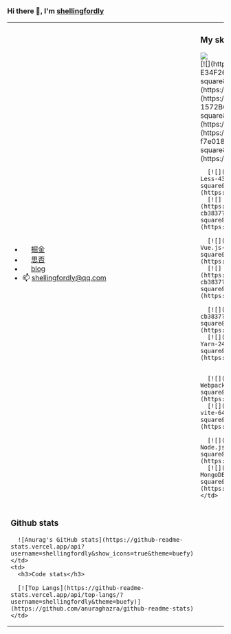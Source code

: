 ### Hi there 👋, I'm [shellingfordly](https://github.com/shellingfordly)

<table >
  <tr>
    <td width="50%">
      <ul>
        <li>
          <img src="https://lf3-cdn-tos.bytescm.com/obj/static/xitu_juejin_web/6c61ae65d1c41ae8221a670fa32d05aa.svg" style="width: 16px;" />
          <a href="https://juejin.cn/user/3799557993142535">  掘金</a>
        </li>
        <li>
          <img src="https://cdn.segmentfault.com/r-0e95e93b/static/sf-icon-small.82a498f6.svg" style="width: 16px;" />
          <a href="https://segmentfault.com/u/shellingfordly/">  思否</a>
        </li>
        <li>
          <img src="https://avatars.githubusercontent.com/u/39196952?s=40&v=4" style="width: 16px;" />
          <a href="https://shellingfordly.gitee.io/">  blog</a>
        </li>
        <li>
          <span>📫 </span>
          <a href="shellingfordly@qq.com">  shellingfordly@qq.com</a>
        </li>
      </ul>
    </td>
    <td width="50%">
      <h3>My skill</h3>
      <div>
        <a href="https://code.visualstudio.com/">
          <img src="https://img.shields.io/badge/IDE-Visual%20Studio%20Code-blue?style=flat-square&logo=visual-studio-code&logoColor=ffffff"/>
        </a>
      </div>
      [![](https://img.shields.io/badge/-HTML5-E34F26?style=flat-square&logo=html5&logoColor=white)](https://html.spec.whatwg.org/)
      [![](https://img.shields.io/badge/-CSS3-1572B6?style=flat-square&logo=css3&logoColor=white)](https://www.w3.org/Style/CSS/)
      [![](https://img.shields.io/badge/-JavaScript-f7e018?style=flat-square&logo=javascript&logoColor=white)](https://www.ecma-international.org/)

      [![](https://img.shields.io/badge/-Less-43853d?style=flat-square&logo=less&logoColor=white)](https://lesscss.org/)
      [![](https://img.shields.io/badge/TypeScript-cb3837?style=flat-square&logo=TypeScript&logoColor=ffffff)](https://www.typescriptlang.org/)

      [![](https://img.shields.io/badge/-Vue.js-4fc08d?style=flat-square&logo=vue.js&logoColor=ffffff)](https://vuejs.org/)
      [![](https://img.shields.io/badge/React-cb3837?style=flat-square&logo=React&logoColor=ffffff)](https://reactjs.org/)

      [![](https://img.shields.io/badge/-NPM-cb3837?style=flat-square&logo=npm&logoColor=white)](https://npmjs.com/)
      [![](https://img.shields.io/badge/-Yarn-2496ED?style=flat-square&logo=yarn&logoColor=white)](https://yarnpkg.com/)


      [![](https://img.shields.io/badge/-Webpack-3776AB?style=flat-square&logo=webpack&logoColor=white)](https://webpack.js.org/)
      [![](https://img.shields.io/badge/-vite-646CFF?style=flat-square&logo=vite&logoColor=ffffff)](https://vitejs.dev/)

      [![](https://img.shields.io/badge/-Node.js-43853d?style=flat-square&logo=node.js&logoColor=ffffff)](https://nodejs.org/)
      [![](https://img.shields.io/badge/-MongoDB-6DB33F?style=flat-square&logo=mongodb&logoColor=white)](https://www.mongodb.com/)
    </td>
  </tr>
  <tr>
    <td>
      <h3>Github stats</h3>
      
      ![Anurag's GitHub stats](https://github-readme-stats.vercel.app/api?username=shellingfordly&show_icons=true&theme=buefy)
    </td>
    <td>
      <h3>Code stats</h3>
    
      [![Top Langs](https://github-readme-stats.vercel.app/api/top-langs/?username=shellingfordly&theme=buefy)](https://github.com/anuraghazra/github-readme-stats)
    </td>
  </tr>
</table>


